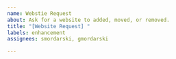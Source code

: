 ```yaml
---
name: Webstie Request
about: Ask for a website to added, moved, or removed.
title: "[Website Request] "
labels: enhancement
assignees: smordarski, gmordarski

---
```



